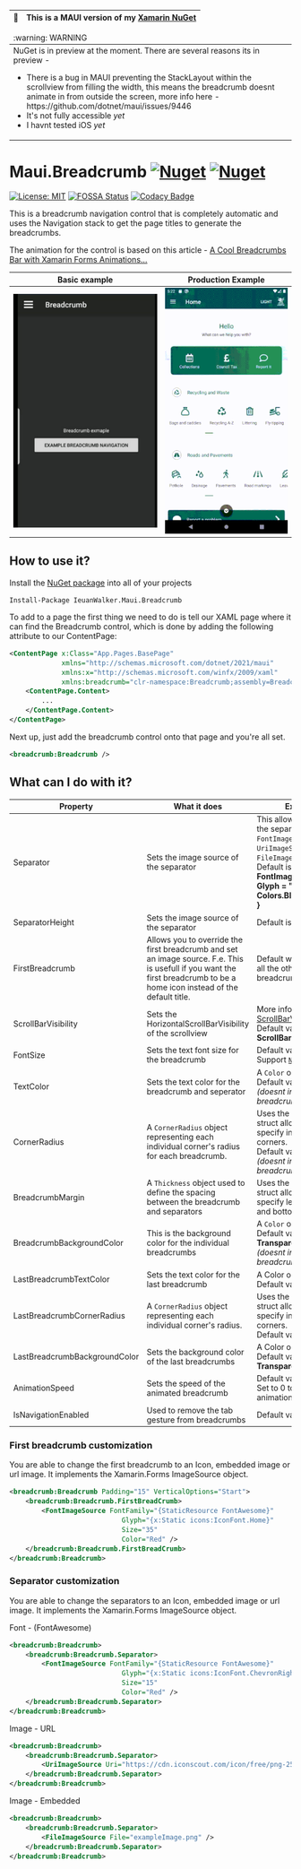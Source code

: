 | :memo:        | This is a MAUI version of my [Xamarin NuGet](https://github.com/IeuanWalker/Xamarin.Forms.Breadcrumb)      |
|---------------|:------------------------|

<table>
  <thead>
    <tr>
      <td align="left">
        :warning: WARNING 
      </td>
    </tr>
  </thead>

  <tbody>
    <tr>
      <td>
         NuGet is in preview at the moment. There are several reasons its in preview -
        <ul>
          <li>There is a bug in MAUI preventing the StackLayout within the scrollview from filling the width, this means the breadcrumb doesnt animate in from outside the screen, more info here - https://github.com/dotnet/maui/issues/9446</li>
          <li>It's not fully accessible <i>yet</i></li>
          <li>I havnt tested iOS <i>yet</i></li>
        </ul>
      </td>
    </tr>
  </tbody>
</table>


# Maui.Breadcrumb [![Nuget](https://img.shields.io/nuget/v/IeuanWalker.Maui.Breadcrumb)](https://www.nuget.org/packages/IeuanWalker.Maui.Breadcrumb) [![Nuget](https://img.shields.io/nuget/dt/IeuanWalker.Maui.Breadcrumb)](https://www.nuget.org/packages/IeuanWalker.Maui.Breadcrumb) 

[![License: MIT](https://img.shields.io/badge/License-MIT-green.svg)](https://opensource.org/licenses/MIT) [![FOSSA Status](https://app.fossa.com/api/projects/git%2Bgithub.com%2FIeuanWalker%2FMaui.Breadcrumb.svg?type=shield)](https://app.fossa.com/projects/git%2Bgithub.com%2FIeuanWalker%2FMaui.Breadcrumb?ref=badge_shield) [![Codacy Badge](https://app.codacy.com/project/badge/Grade/6736fa109a9c44b4a1654f1b629ad384)](https://www.codacy.com/gh/IeuanWalker/Maui.Breadcrumb/dashboard?utm_source=github.com&amp;utm_medium=referral&amp;utm_content=IeuanWalker/Maui.Breadcrumb&amp;utm_campaign=Badge_Grade)

This is a breadcrumb navigation control that is completely automatic and uses the Navigation stack to get the page titles to generate the breadcrumbs.

The animation for the control is based on this article - [A Cool Breadcrumbs Bar with Xamarin Forms Animations…](https://theconfuzedsourcecode.wordpress.com/2017/02/04/a-cool-breadcrumbs-bar-with-xamarin-forms-animations/)

Basic example             |  Production Example
:-------------------------:|:-------------------------:
![Example gif](/Example.gif)  |  ![Production Example gif](/ProdExample.gif)



## How to use it?
Install the [NuGet package](https://www.nuget.org/packages/Xamarin.Forms.Breadcrumb) into all of your projects 
```
Install-Package IeuanWalker.Maui.Breadcrumb
```

To add to a page the first thing we need to do is tell our XAML page where it can find the Breadcrumb control, which is done by adding the following attribute to our ContentPage:

```xml
<ContentPage x:Class="App.Pages.BasePage"
             xmlns="http://schemas.microsoft.com/dotnet/2021/maui"
             xmlns:x="http://schemas.microsoft.com/winfx/2009/xaml"
             xmlns:breadcrumb="clr-namespace:Breadcrumb;assembly=Breadcrumb">
    <ContentPage.Content>
        ...
    </ContentPage.Content>
</ContentPage>
```

Next up, just add the breadcrumb control onto that page and you're all set.

```xml
<breadcrumb:Breadcrumb />
```

## What can I do with it?

| Property | What it does | Extra info |
|---|---|---- |
| Separator | Sets the image source of the separator | This allows you to set the separator to `FontImageSource`, `UriImageSource` or `FileImageSource`. </br> Default is **new FontImageSource { Glyph = " / ", Color = Colors.Black, Size = 15, }** |
| SeparatorHeight | Sets the image source of the separator | Default is **15** |
| FirstBreadcrumb | Allows you to override the first breadcrumb and set an image source. F.e. This is usefull if you want the first breadcrumb to be a home icon instead of the default title. | Default will be a label like all the other breadcrumbs |
| ScrollBarVisibility | Sets the HorizontalScrollBarVisibility of the scrollview | More info here [ScrollBarVisibility](https://docs.microsoft.com/en-us/dotnet/api/xamarin.forms.scrollbarvisibility?view=xamarin-forms). Default value is **ScrollBarVisibility.Never** |
| FontSize | Sets the text font size for the breadcrumb | Default value is **15**. <br>Support [`NamedSize`](https://docs.microsoft.com/en-us/dotnet/api/xamarin.forms.namedsize?view=xamarin-forms) |
| TextColor | Sets the text color for the breadcrumb and seperator   | A `Color` object. <br> Default value is **black**. <br>*(doesnt include the last breadcrumb)* |
| CornerRadius | A `CornerRadius` object representing each individual corner's radius for each breadcrumb. | Uses the `CornerRadius` struct allowing you to specify individual corners. <br> Default value is **10**. <br> *(doesnt include the last breadcrumb)* |
| BreadcrumbMargin | A `Thickness` object used to define the spacing between the breadcrumb and separators | Uses the `Thickness` struct allowing you to specify left, top, right and bottom margin |
| BreadcrumbBackgroundColor | This is the background color for the individual breadcrumbs | A `Color` object. <br> Default value is **Transparent**. <br> *(doesnt include the last breadcrumb)* |
| LastBreadcrumbTextColor | Sets the text color for the last breadcrumb | A Color object. <br> Default value is **black**. |
| LastBreadcrumbCornerRadius | A `CornerRadius` object representing each individual corner's radius.| Uses the `CornerRadius` struct allowing you to specify individual corners. <br> Default value is **10**. |
| LastBreadcrumbBackgroundColor | Sets the background color of the last breadcrumbs |  A Color object. <br> Default value is **Transparent**. |
| AnimationSpeed | Sets the speed of the animated breadcrumb | Default value is **800**. <br> Set to 0 to disable the animation. |
| IsNavigationEnabled | Used to remove the tab gesture from breadcrumbs | Default value is **True**|

### First breadcrumb customization
You are able to change the first breadcrumb to an Icon, embedded image or url image.
It implements the Xamarin.Forms ImageSource object.

```xml
<breadcrumb:Breadcrumb Padding="15" VerticalOptions="Start">
    <breadcrumb:Breadcrumb.FirstBreadCrumb>
        <FontImageSource FontFamily="{StaticResource FontAwesome}"
                            Glyph="{x:Static icons:IconFont.Home}"
                            Size="35"
                            Color="Red" />
    </breadcrumb:Breadcrumb.FirstBreadCrumb>
</breadcrumb:Breadcrumb>
```

### Separator customization 
You are able to change the separators to an Icon, embedded image or url image.
It implements the Xamarin.Forms ImageSource object.

Font - (FontAwesome)
```xml
<breadcrumb:Breadcrumb>
    <breadcrumb:Breadcrumb.Separator>
        <FontImageSource FontFamily="{StaticResource FontAwesome}"
                            Glyph="{x:Static icons:IconFont.ChevronRight}"
                            Size="15"
                            Color="Red" />
    </breadcrumb:Breadcrumb.Separator>
</breadcrumb:Breadcrumb>
```

Image - URL
```xml
<breadcrumb:Breadcrumb>
    <breadcrumb:Breadcrumb.Separator>
        <UriImageSource Uri="https://cdn.iconscout.com/icon/free/png-256/xamarin-4-599473.png" />
    </breadcrumb:Breadcrumb.Separator>
</breadcrumb:Breadcrumb>
```

Image - Embedded
```xml
<breadcrumb:Breadcrumb>
    <breadcrumb:Breadcrumb.Separator>
        <FileImageSource File="exampleImage.png" />
    </breadcrumb:Breadcrumb.Separator>
</breadcrumb:Breadcrumb>
```
